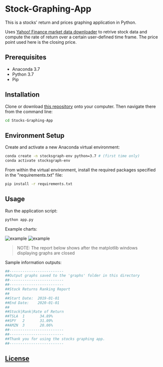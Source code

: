 # Stock-Graphing-App

This is a stocks' return and prices graphing application in Python.

Uses [Yahoo! Finance market data downloader](https://pypi.org/project/yfinance/) to retrive stock data and compute the rate of return over a certain user-defined time frame. The price point used here is the closing price.



## Prerequisites

  + Anaconda 3.7
  + Python 3.7
  + Pip

## Installation

Clone or download [this repository](https://github.com/leonliudb/Stocks-Graphing-App) onto your computer. Then navigate there from the command line:

```sh
cd Stocks-Graphing-App
```

## Environment Setup

Create and activate a new Anaconda virtual environment:

```sh
conda create -n stocksgraph-env python=3.7 # (first time only)
conda activate stocksgraph-env
```

From within the virtual environment, install the required packages specified in the "requirements.txt" file:

```sh
pip install -r requirements.txt
```

## Usage

Run the application script:

```py
python app.py
```
Example charts:

![example](https://github.com/leonliudb/Stocks-Graphing-App/blob/master/sample%20graphs/Stocks%20Historical%20Prices.png)
![example](https://github.com/leonliudb/Stocks-Graphing-App/blob/master/sample%20graphs/Stocks%20Return%20Comparison.png)


> NOTE: The report below shows after the matplotlib windows displaying graphs are closed

Sample information outputs:

```py
##-------------------------
##Output graphs saved to the 'graphs' folder in this directory
##-------------------------
##-------------------------
##Stock Returns Ranking Report
##
##Start Date:  2019-01-01
##End Date:    2020-01-01
##
##Stock|Rank|Rate of Return
##TSLA  1       34.89%
##SPY   2       31.09%
##AMZN  3       20.06%
##-------------------------
##-------------------------
##Thank you for using the stocks graphing app.
##-------------------------
```


## [License](/LICENSE.md)





